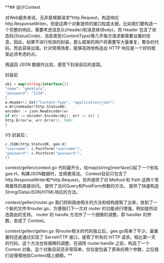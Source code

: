 **## 设计Context

对Web服务来说，无非是根据请求*http.Request，构造响应http.ResponseWriter。但是这两个对象提供的接口粒度太细，比如我们要构造一个完整的响应，需要考虑消息头(Header)和消息体(Body)，而 Header 包含了状态码(StatusCode)，消息类型(ContentType)等几乎每次请求都需要设置的信息。因此，如果不进行有效的封装，那么框架的用户将需要写大量重复，繁杂的代码，而且容易出错。针对常用场景，能够高效地构造出 HTTP 响应是一个好的框架必须考虑的点。

用返回 JSON 数据作比较，感受下封装前后的差距。

封装前

```go
obj = map[string]interface{}{
"name": "geektutu",
"password": "1234",
}
w.Header().Set("Content-Type", "application/json")
w.WriteHeader(http.StatusOK)
encoder := json.NewEncoder(w)
if err := encoder.Encode(obj); err != nil {
http.Error(w, err.Error(), 500)
}
```
VS 封装后：

```go
c.JSON(http.StatusOK, gee.H{
"username": c.PostForm("username"),
"password": c.PostForm("password"),
})
```


context/gellen/context.go
代码最开头，给map[string]interface{}起了一个别名gee.H，构建JSON数据时，显得更简洁。
Context目前只包含了http.ResponseWriter和*http.Request，另外提供了对 Method 和 Path 这两个常用属性的直接访问。
提供了访问Query和PostForm参数的方法。
提供了快速构造String/Data/JSON/HTML响应的方法。

context/gellen/router.go
我们将和路由相关的方法和结构提取了出来，放到了一个新的文件中router.go，方便我们下一次对 router 的功能进行增强，例如提供动态路由的支持。 router 的 handle 方法作了一个细微的调整，即 handler 的参数，变成了 Context。

context/gellen/gellen.go
将router相关的代码独立后，gee.go简单了不少。最重要的还是通过实现了 ServeHTTP 接口，接管了所有的 HTTP 请求。相比第一天的代码，这个方法也有细微的调整，在调用 router.handle 之前，构造了一个 Context 对象。这个对象目前还非常简单，仅仅是包装了原来的两个参数，之后我们会慢慢地给Context插上翅膀。**